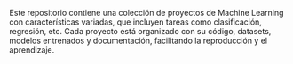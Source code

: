 Este repositorio contiene una colección de proyectos de Machine Learning con características variadas, que incluyen tareas como clasificación, regresión, etc. Cada proyecto está organizado con su código, datasets, modelos entrenados y documentación, facilitando la reproducción y el aprendizaje.
